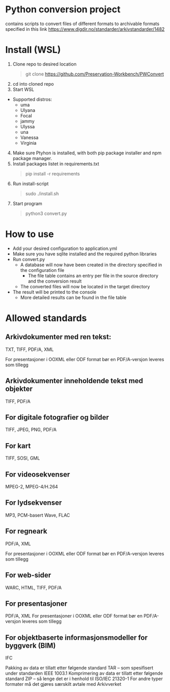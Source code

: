 # Python conversion project

contains scripts to convert files of different formats to archivable formats specified
in this link https://www.digdir.no/standarder/arkivstandarder/1482

# Install (WSL)

1. Clone repo to desired location
   >git clone https://github.com/Preservation-Workbench/PWConvert
2. cd into cloned repo
3. Start WSL
  * Supported distros:
    * uma
    * Ulyana
    * Focal
    * jammy
    * Ulyssa
    * una
    * Vanessa
    * Virginia
4. Make sure Ptyhon is installed, with both pip package installer and npm package manager.
5. Install packages listet in requirements.txt
   >pip install -r requirements
6. Run install-script
   >sudo ./install.sh
7. Start program
   >python3 convert.py

# How to use

* Add your desired configuration to application.yml
* Make sure you have sqlite installed and the required python libraries
* Run convert.py
  * A database will now have been created in the directory specified in the configuration file
    * The file table contains an entry per file in the source directory and the conversion result
  * The converted files will now be located in the target directory
* The result will be printed to the console
  * More detailed results can be found in the file table

# Allowed standards

## Arkivdokumenter med ren tekst:

TXT, TIFF, PDF/A, XML

For presentasjoner i OOXML eller ODF format bør en PDF/A-versjon leveres som tillegg

## Arkivdokumenter inneholdende tekst med objekter

TIFF, PDF/A

## For digitale fotografier og bilder

TIFF, JPEG, PNG, PDF/A

## For kart

TIFF, SOSI, GML

## For videosekvenser

MPEG-2, MPEG-4/H.264

## For lydsekvenser

MP3, PCM-basert Wave, FLAC

## For regneark

PDF/A, XML

For presentasjoner i OOXML eller ODF format bør en PDF/A-versjon leveres som tillegg

## For web-sider

WARC, HTML, TIFF, PDF/A

## For presentasjoner

PDF/A, XML
For presentasjoner i OOXML eller ODF format bør en PDF/A-versjon leveres som tillegg

## For objektbaserte informasjonsmodeller for byggverk (BIM)

IFC

Pakking av data er tillatt etter følgende standard TAR – som spesifisert under standarden IEEE 1003.1
Komprimering av data er tillatt etter følgende standard ZIP – så lenge det er i henhold til ISO/IEC 21320-1
For andre typer formater må det gjøres særskilt avtale med Arkivverket
